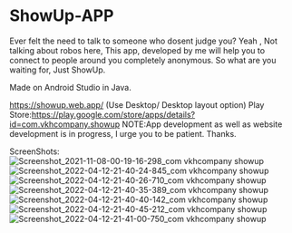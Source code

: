 # ShowUp-APP
Ever felt the need to talk to someone who dosent judge you? Yeah , Not talking about robos here, This app, developed by me will help you to connect to people around you completely anonymous. So what are you waiting for, Just ShowUp. 

Made on Android Studio in Java.

https://showup.web.app/  (Use Desktop/ Desktop layout option)
Play Store:https://play.google.com/store/apps/details?id=com.vkhcompany.showup
NOTE:App development as well as website development is in progress, I urge you to be patient. Thanks.

ScreenShots:
![Screenshot_2021-11-08-00-19-16-298_com vkhcompany showup](https://user-images.githubusercontent.com/76583677/163007722-f3d90e04-7d68-4599-9302-4de8ef95429b.jpg)![Screenshot_2022-04-12-21-40-24-845_com vkhcompany showup](https://user-images.githubusercontent.com/76583677/163007730-b92d31ad-9a72-4aa9-bb69-e8e01fdd2cda.jpg)![Screenshot_2022-04-12-21-40-26-710_com vkhcompany showup](https://user-images.githubusercontent.com/76583677/163007735-137f24ed-06e8-4922-a665-b3c4af09cf2c.jpg)![Screenshot_2022-04-12-21-40-35-389_com vkhcompany showup](https://user-images.githubusercontent.com/76583677/163007739-44785dd9-0099-4f72-8992-3401eaa1dbf5.jpg)![Screenshot_2022-04-12-21-40-40-142_com vkhcompany showup](https://user-images.githubusercontent.com/76583677/163007744-6f5b1e1d-8eff-4b22-886c-0c8dcd106386.jpg)![Screenshot_2022-04-12-21-40-45-212_com vkhcompany showup](https://user-images.githubusercontent.com/76583677/163007745-3ad6c61c-5ac7-4489-8823-a7cd31ecdbac.jpg)![Screenshot_2022-04-12-21-41-00-750_com vkhcompany showup](https://user-images.githubusercontent.com/76583677/163007748-455382d8-7c82-4c46-9893-ad166983c7a6.jpg)

